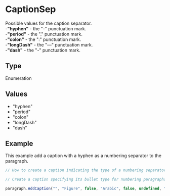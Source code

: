 # CaptionSep

Possible values for the caption separator.\
-**"hyphen"** - the "-" punctuation mark.\
-**"period"** - the "." punctuation mark.\
-**"colon"** - the ":" punctuation mark.\
-**"longDash"** - the "—" punctuation mark.\
-**"dash"** - the "-" punctuation mark.

## Type

Enumeration

## Values

- "hyphen"
- "period"
- "colon"
- "longDash"
- "dash"


## Example

This example add a caption with a hyphen as a numbering separator to the paragraph.

```javascript editor-docx
// How to create a caption indicating the type of a numbering separator.

// Create a caption specifying its bullet type for numbering paragraphs.

paragraph.AddCaption("", "Figure", false, "Arabic", false, undefined, "hyphen");
```
